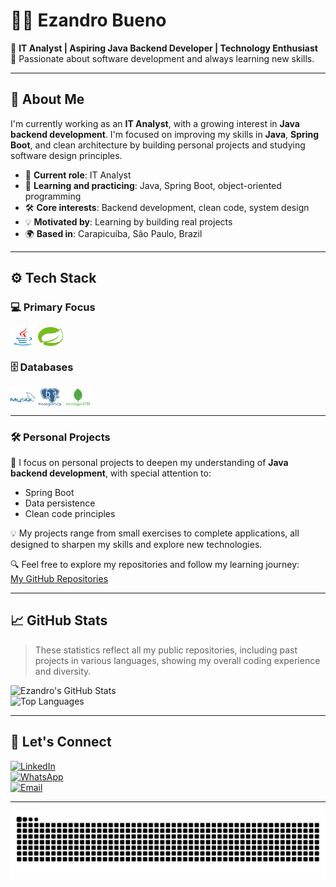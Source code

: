 # 👨‍💻 Ezandro Bueno

🎯 **IT Analyst | Aspiring Java Backend Developer | Technology Enthusiast**  
💬 Passionate about software development and always learning new skills.

---

## 👋 About Me

I'm currently working as an **IT Analyst**, with a growing interest in **Java backend development**. I'm focused on improving my skills in **Java**, **Spring Boot**, and clean architecture by building personal projects and studying software design principles.

- 💼 **Current role**: IT Analyst  
- 🌱 **Learning and practicing**: Java, Spring Boot, object-oriented programming  
- 🛠️ **Core interests**: Backend development, clean code, system design  
- 💡 **Motivated by**: Learning by building real projects  
- 🌍 **Based in**: Carapicuíba, São Paulo, Brazil

---

## ⚙️ Tech Stack

### 💻 Primary Focus
<img align="center" alt="Java" height="30" width="40" src="https://raw.githubusercontent.com/devicons/devicon/master/icons/java/java-original.svg">
<img align="center" alt="Spring" height="30" width="40" src="https://raw.githubusercontent.com/devicons/devicon/master/icons/spring/spring-original.svg">

### 🗄️ Databases
<img align="center" alt="MySQL" height="30" width="40" src="https://raw.githubusercontent.com/devicons/devicon/master/icons/mysql/mysql-plain-wordmark.svg">
<img align="center" alt="PostgreSQL" height="30" width="40" src="https://raw.githubusercontent.com/devicons/devicon/master/icons/postgresql/postgresql-plain-wordmark.svg">
<img align="center" alt="MongoDB" height="30" width="40" src="https://raw.githubusercontent.com/devicons/devicon/master/icons/mongodb/mongodb-plain-wordmark.svg">

---

### 🛠️ Personal Projects

🚀 I focus on personal projects to deepen my understanding of **Java backend development**, with special attention to:

- Spring Boot  
- Data persistence  
- Clean code principles  

💡 My projects range from small exercises to complete applications, all designed to sharpen my skills and explore new technologies.

🔍 Feel free to explore my repositories and follow my learning journey:  
[My GitHub Repositories](https://github.com/ezbueno?tab=repositories)

---

## 📈 GitHub Stats

> These statistics reflect all my public repositories, including past projects in various languages, showing my overall coding experience and diversity.

![Ezandro's GitHub Stats](https://github-readme-stats.vercel.app/api?username=ezbueno&show_icons=true&theme=tokyonight&include_all_commits=true&count_private=true)  
![Top Languages](https://github-readme-stats.vercel.app/api/top-langs/?username=ezbueno&layout=compact&langs_count=7&theme=tokyonight)

---

## 🤝 Let's Connect

[![LinkedIn](https://img.shields.io/badge/-LinkedIn-blue?style=for-the-badge&logo=linkedin&logoColor=white)](https://www.linkedin.com/in/ezandro-bueno-776aab192/)  
[![WhatsApp](https://img.shields.io/badge/-WhatsApp-4CA143?style=for-the-badge&logo=whatsapp&logoColor=white)](https://api.whatsapp.com/send?phone=5511999141783&text=Hello!)  
[![Email](https://img.shields.io/badge/-Email-330F63?style=for-the-badge&logo=yahoo&logoColor=white)](mailto:ezandrobueno@yahoo.com.br)

---

![Snake animation](https://github.com/ezbueno/ezbueno/blob/output/github-contribution-grid-snake.svg)
